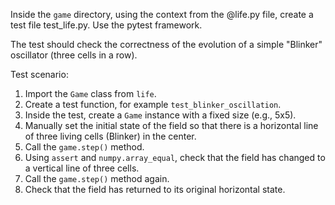 Inside the `game` directory, using the context from the @life.py file, create a test file test_life.py. Use the pytest framework.

The test should check the correctness of the evolution of a simple "Blinker" oscillator (three cells in a row).

Test scenario:
1.  Import the `Game` class from `life`.
2.  Create a test function, for example `test_blinker_oscillation`.
3.  Inside the test, create a `Game` instance with a fixed size (e.g., 5x5).
4.  Manually set the initial state of the field so that there is a horizontal line of three living cells (Blinker) in the center.
5.  Call the `game.step()` method.
6.  Using `assert` and `numpy.array_equal`, check that the field has changed to a vertical line of three cells.
7.  Call the `game.step()` method again.
8.  Check that the field has returned to its original horizontal state.